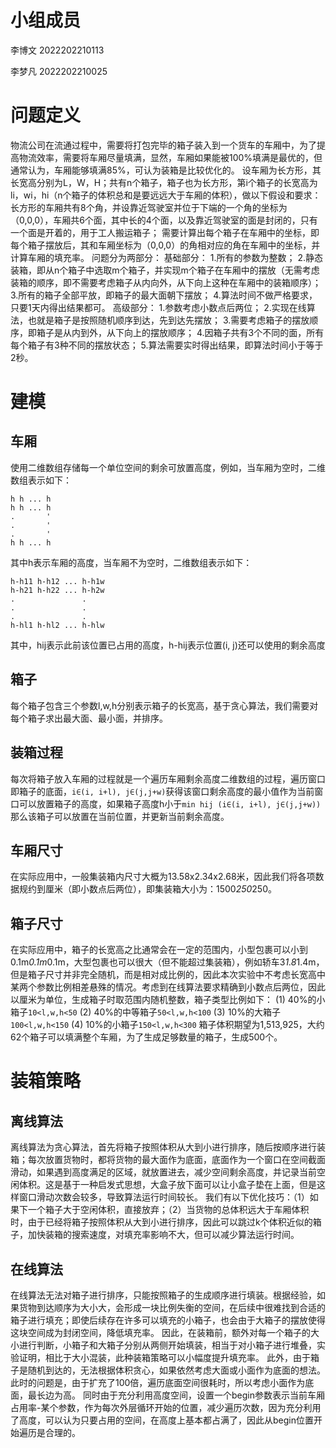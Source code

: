 # 小组成员
李博文 2022202210113

李梦凡 2022202210025
# 问题定义
物流公司在流通过程中，需要将打包完毕的箱子装入到一个货车的车厢中，为了提高物流效率，需要将车厢尽量填满，显然，车厢如果能被100%填满是最优的，但通常认为，车厢能够填满85%，可认为装箱是比较优化的。
设车厢为长方形，其长宽高分别为L，W，H；共有n个箱子，箱子也为长方形，第i个箱子的长宽高为li，wi，hi（n个箱子的体积总和是要远远大于车厢的体积），做以下假设和要求：
长方形的车厢共有8个角，并设靠近驾驶室并位于下端的一个角的坐标为（0,0,0），车厢共6个面，其中长的4个面，以及靠近驾驶室的面是封闭的，只有一个面是开着的，用于工人搬运箱子；
需要计算出每个箱子在车厢中的坐标，即每个箱子摆放后，其和车厢坐标为（0,0,0）的角相对应的角在车厢中的坐标，并计算车厢的填充率。
问题分为两部分：
基础部分：
1.所有的参数为整数；
2.静态装箱，即从n个箱子中选取m个箱子，并实现m个箱子在车厢中的摆放（无需考虑装箱的顺序，即不需要考虑箱子从内向外，从下向上这种在车厢中的装箱顺序）；
3.所有的箱子全部平放，即箱子的最大面朝下摆放；
4.算法时间不做严格要求，只要1天内得出结果都可。
高级部分：
1.参数考虑小数点后两位；
2.实现在线算法，也就是箱子是按照随机顺序到达，先到达先摆放；
3.需要考虑箱子的摆放顺序，即箱子是从内到外，从下向上的摆放顺序；
4.因箱子共有3个不同的面，所有每个箱子有3种不同的摆放状态；
5.算法需要实时得出结果，即算法时间小于等于2秒。
# 建模
## 车厢
使用二维数组存储每一个单位空间的剩余可放置高度，例如，当车厢为空时，二维数组表示如下：
```
h h ... h
h h ... h
.       '
.       '
.       '
h h ... h
```
其中h表示车厢的高度，当车厢不为空时，二维数组表示如下：
```
h-h11 h-h12 ... h-h1w
h-h21 h-h22 ... h-h2w
.               .
.               .
.               .
h-hl1 h-hl2 ... h-hlw
```
其中，hij表示此前该位置已占用的高度，h-hij表示位置(i, j)还可以使用的剩余高度
## 箱子
每个箱子包含三个参数l,w,h分别表示箱子的长宽高，基于贪心算法，我们需要对每个箱子求出最大面、最小面，并排序。
## 装箱过程
每次将箱子放入车厢的过程就是一个遍历车厢剩余高度二维数组的过程，遍历窗口即箱子的底面，`i∈(i, i+l), j∈(j,j+w)`获得该窗口剩余高度的最小值作为当前窗口可以放置箱子的高度，如果箱子高度h小于`min hij (i∈(i, i+l), j∈(j,j+w))`那么该箱子可以放置在当前位置，并更新当前剩余高度。
## 车厢尺寸
在实际应用中，一般集装箱内尺寸大概为13.58x2.34x2.68米，因此我们将各项数据规约到厘米（即小数点后两位），即集装箱大小为：1500*250*250。
## 箱子尺寸
在实际应用中，箱子的长宽高之比通常会在一定的范围内，小型包裹可以小到0.1m*0.1m*0.1m，大型包裹也可以很大（但不能超过集装箱），例如轿车3*1.8*1.4m，但是箱子尺寸并非完全随机，而是相对成比例的，因此本次实验中不考虑长宽高中某两个参数比例相差悬殊的情况。考虑到在线算法要求精确到小数点后两位，因此以厘米为单位，生成箱子时取范围内随机整数，箱子类型比例如下：
(1) 40%的小箱子`10<l,w,h<50`
(2) 40%的中等箱子`50<l,w,h<100`
(3) 10%的大箱子`100<l,w,h<150`
(4) 10%的小箱子`150<l,w,h<300`
箱子体积期望为1,513,925，大约62个箱子可以填满整个车厢，为了生成足够数量的箱子，生成500个。
# 装箱策略
## 离线算法
离线算法为贪心算法，首先将箱子按照体积从大到小进行排序，随后按顺序进行装箱；每次放置货物时，都将货物的最大面作为底面，底面作为一个窗口在空间截面滑动，如果遇到高度满足的区域，就放置进去，减少空间剩余高度，并记录当前空闲体积。这是基于一种启发式思想，大盒子放下面可以让小盒子垫在上面，但是这样窗口滑动次数会较多，导致算法运行时间较长。
我们有以下优化技巧：（1）如果下一个箱子大于空闲体积，直接放弃；（2）当货物的总体积远大于车厢体积时，由于已经将箱子按照体积从大到小进行排序，因此可以跳过k个体积近似的箱子，加快装箱的搜索速度，对填充率影响不大，但可以减少算法运行时间。
## 在线算法
在线算法无法对箱子进行排序，只能按照箱子的生成顺序进行填装。根据经验，如果货物到达顺序为大小大，会形成一块比例失衡的空间，在后续中很难找到合适的箱子进行填充；即使后续存在许多可以填充的小箱子，也会由于大箱子的摆放使得这块空间成为封闭空间，降低填充率。
因此，在装箱前，额外对每一个箱子的大小进行判断，小箱子和大箱子分别从两侧开始填装，相当于对小箱子进行堆叠，实验证明，相比于大小混装，此种装箱策略可以小幅度提升填充率。
此外，由于箱子是随机到达的，无法根据体积贪心，如果依然考虑大面或小面作为底面的想法。此时的问题是，由于扩充了100倍，遍历底面空间很耗时，所以考虑小面作为底面，最长边为高。
同时由于充分利用高度空间，设置一个begin参数表示当前车厢占用率-某个参数，作为每次外层循环开始的位置，减少遍历次数，因为充分利用了高度，可以认为只要占用的空间，在高度上基本都占满了，因此从begin位置开始遍历是合理的。
